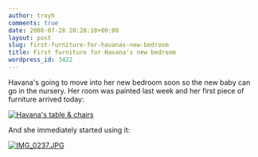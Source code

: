 ```yaml
---
author: troyh
comments: true
date: 2008-07-28 20:28:18+00:00
layout: post
slug: first-furniture-for-havanas-new-bedroom
title: First furniture for Havana's new bedroom
wordpress_id: 3422
---
```


Havana's going to move into her new bedroom soon so the new baby can go in the nursery. Her room was painted last week and her first piece of furniture arrived today:

[![Havana's table & chairs](http://farm4.static.flickr.com/3055/2711663272_7faa8ec989.jpg)](http://www.flickr.com/photos/troyh/2711663272/)

And she immediately started using it:

[![IMG_0237.JPG](http://farm4.static.flickr.com/3073/2711663650_377f80b0a3.jpg)](http://www.flickr.com/photos/troyh/2711663650/)
